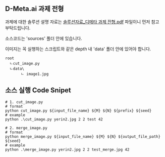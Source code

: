## D-Meta.ai 과제 전형

과제에 대한 솔루션 설명 자료는 [솔루션자료_디메타 과제 전형.pdf](https://github.com/Cafelatte1/MyPortfolio/blob/main/Project/Company/D-Meta/%EA%B3%BC%EC%A0%9C%20%EC%A0%84%ED%98%95/%EC%86%94%EB%A3%A8%EC%85%98%EC%9E%90%EB%A3%8C_%EB%94%94%EB%A9%94%ED%83%80%20%EA%B3%BC%EC%A0%9C%20%EC%A0%84%ED%98%95.pdf) 파일이니 먼저 참고 부탁드립니다.

소스코드는 'sources' 폴더 안에 있습니다.

이미지는 꼭 실행하는 스크립트와 같은 depth 내 'data' 폴더 안에 있어야 합니다.

```
root
  ㄴcut_image.py
  ㄴdata\
       ㄴ image1.jpg
```

## 소스 실행 Code Snipet

```
# 1. cut_image.py
# format
python cut_image.py ${input_file_name} ${M} ${N} ${prefix} ${seed}
# example
python .\cut_image.py yerin2.jpg 2 2 test 42

# 2. merge_image.py
# format
python merge_image.py ${input_file_name} ${M} ${N} ${output_file_path} ${seed}
# example
python .\merge_image.py yerin2.jpg 2 2 test_merge.jpg 42
```
